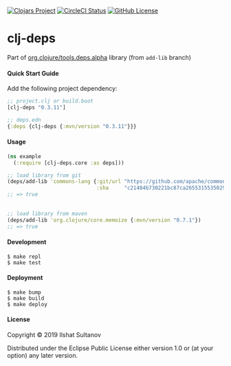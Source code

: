 [![Clojars Project](https://img.shields.io/clojars/v/clj-deps.svg)](https://clojars.org/clj-deps)
[![CircleCI Status](https://circleci.com/gh/just-sultanov/clj-deps.svg?style=shield)](https://circleci.com/gh/just-sultanov/clj-deps)
[![GitHub License](https://img.shields.io/badge/license-EPL-green.svg)](https://github.com/just-sultanov/clj-deps/blob/master/LICENSE)

# clj-deps

Part of [org.clojure/tools.deps.alpha](https://github.com/clojure/tools.deps.alpha) library (from `add-lib` branch)


#### Quick Start Guide

Add the following project dependency:

```clojure
;; project.clj or build.boot
[clj-deps "0.3.11"]

;; deps.edn
{:deps {clj-deps {:mvn/version "0.3.11"}}}
```

#### Usage

```clojure
(ns example
  (:require [clj-deps.core :as deps]))

;; load library from git
(deps/add-lib 'commons-lang {:git/url "https://github.com/apache/commons-lang.git"
                             :sha     "c21484b730221bc87ca26553155350292aa30f0d"})
;; => true                             
          
          
;; load library from maven                   
(deps/add-lib 'org.clojure/core.memoize {:mvn/version "0.7.1"})                             
;; => true

```

#### Development
    $ make repl
    $ make test


#### Deployment
    $ make bump
    $ make build
    $ make deploy


#### License

Copyright © 2019 Ilshat Sultanov

Distributed under the Eclipse Public License either version 1.0 or (at your option) any later version.
